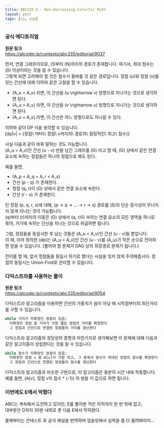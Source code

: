 ```yaml
---
title: ABC335 E - Non-Decreasing Colorful Path
layout: post
tags: [cp, cpp]
---
```

### 공식 에디토리얼
**원문 링크**  
<https://atcoder.jp/contests/abc335/editorial/9037>

먼저, 연결 그래프이므로, \(1\)부터 \(N\)까지의 경로가 존재합니다.  여기서, 최대 점수는 \(0\) 이상이라는 것을 알 수 있습니다.  
그렇게 되면 고려해야 할 것은 점수가 올바를 것 같은 경로입니다.  정점 \(u\)와 정점 \(v\)를 잇는 간선에 대해 이하와 같은 고찰을 할 수 있습니다.

- \(A_u < A_v\) 라면, 이 간선을 \(u \rightarrow v\) 방향으로 지나가는 것으로 생각하면 된다.
- \(A_u > A_v\) 라면, 이 간선을 \(v \rightarrow u\) 방향으로 지나가는 것으로 생각하면 된다.
- \(A_u = A_v\) 라면, 이 간선은 어느 방향으로도 지나갈 수 있다.

이하와 같이 DP 식을 생각할 수 있습니다.  
\[dp|v| = {정점\ 1부터\ 정점\ v까지의\ 경로의\ 잠정적인\ 최고\ 점수}\]

사실 다음과 같이 바꿔 말하는 것도 가능합니다.  
\(A_u = A_v\)인 간선 \(u - v\) 만을 남긴 그래프를 \(G\) 라고 할 때, \(G\) 상에서 같은 연결 요소에 속하는 정점들은 하나의 정점으로 봐도 된다.

예를 들면,

- \(A_p < A_q = A_r < A_s\)
- 간선 \(p - q\) 가 존재한다.
- 정점 \(q, r\)이 \(G\) 상에서 같은 연결 요소에 속한다.
- 간선 \(r - s\) 가 존재한다.

인 정점 \(p, q, r, s\)에 대해, \(p → q → ... → r → s\) 경로를 \(S\)의 단순 증가성이 무너지지 않게 지나는 것이 가능합니다.  
\(q\)부터 \(r\)까지의 이동은 \(G\) 상에서 \(q, r\)이 속하는 연결 요소의 모든 영역을 하나로 묶어, 거기에 속하는 간선을 지나는 것으로 취급하면 됩니다.

그럼, 정점들을 동일시한 후 남는 것들은 \(A_u < A_v\)인 간선 \(u - v\)들 뿐입니다.  
이 때, 아까 정의한 \(dp\)는 \(A_u < A_v\)인 간선 \(u - v\)를  \(A_u\)가 작은 순으로 전이하면 얻을 수 있습니다. (풀어야 할 문제가 DAG 상의 최장경로 문제가 됩니다.)

전이를 할 때, 앞서 정점들을 동일시 하기로 했다는 사실을 잊지 않게 주의해줍시다.  정점의 동일시는 Union-Find로 관리할 수 있습니다.

### 다익스트라를 사용하는 풀이
**원문 링크**  
<https://atcoder.jp/contests/abc335/editorial/9054>

다익스트라 알고리즘을 이용하면 간선의 가중치가 음이 아닐 때 시작점부터의 최단거리를 구할 수 있습니다.

```python
while 거리가 미확정인 정점이 있음:
  미확정인 정점 중 거리가 가장 짧은 정점의 거리를 확정한다
  그 정점과 간선으로 연결된 정점들의 거리를 갱신한다
```

다익스트라 알고리즘의 정당성의 증명과 마찬가지로 생각해보면 이 문제에 대해 다음과 같은 알고리즘이 성립한다는 것을 알 수 있습니다.

```python
while 점수가 미확정인 정점이 있음:
  미확정인 정점 v 중 A[v]가 가장 작고, 그 중에서 점수가 최대인 정점의 점수를 확정한다
  그 정점과 간선으로 연결된 정점들의 점수를 갱신한다
```

다익스트라 알고리즘과 비슷한 구현으로, 이 알고리즘은 충분히 시간 내에 작동합니다.  예를 들면, (A[v], 정점 v의 점수 * (-1)) 의 쌍을 키 값으로 하면 됩니다.

### 이번에도 E에서 막혔다
ABC는 계속해서 도전하고 있지만, E를 풀어본 적은 아직까지 한 번 밖에 없고,  
대부분은 D까지 30분 내외로 푼 다음 E에서 막혀왔다.

올해부터는 콘테스트 후 공식 해설을 번역하며 업솔빙해서 실력을 좀 더 올려봐야지...